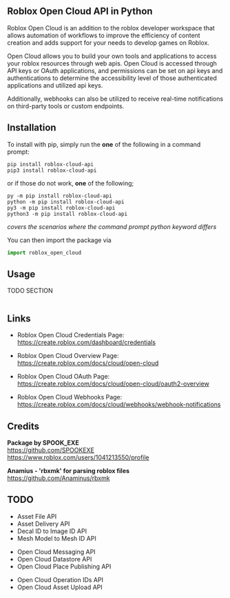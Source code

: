 
## Roblox Open Cloud API in Python

Roblox Open Cloud is an addition to the roblox developer workspace that allows automation of workflows to improve the efficiency of content creation and adds support for your needs to develop games on Roblox.

Open Cloud allows you to build your own tools and applications to access your roblox resources through web apis. Open Cloud is accessed through API keys or OAuth applications, and permissions can be set on api keys and authentications to determine the accessibility level of those authenticated applications and utilized api keys.

Additionally, webhooks can also be utilized to receive real-time notifications on third-party tools or custom endpoints.

## Installation

To install with pip, simply run the **one** of the following in a command prompt:

``pip install roblox-cloud-api``  
``pip3 install roblox-cloud-api``  

or if those do not work, **one** of the following;  

``py -m pip install roblox-cloud-api``  
``python -m pip install roblox-cloud-api``  
``py3 -m pip install roblox-cloud-api``  
``python3 -m pip install roblox-cloud-api``  

*covers the scenarios where the command prompt python keyword differs*

You can then import the package via
```py
import roblox_open_cloud
```

## Usage

TODO SECTION
```
```

## Links

- Roblox Open Cloud Credentials Page:  
https://create.roblox.com/dashboard/credentials

- Roblox Open Cloud Overview Page:  
https://create.roblox.com/docs/cloud/open-cloud

- Roblox Open Cloud OAuth Page:  
https://create.roblox.com/docs/cloud/open-cloud/oauth2-overview

- Roblox Open Cloud Webhooks Page:  
https://create.roblox.com/docs/cloud/webhooks/webhook-notifications

## Credits

**Package by SPOOK_EXE**  
https://github.com/SPOOKEXE  
https://www.roblox.com/users/1041213550/profile  

**Anamius - 'rbxmk' for parsing roblox files**  
https://github.com/Anaminus/rbxmk

## TODO
- Asset File API
- Asset Delivery API
- Decal ID to Image ID API
- Mesh Model to Mesh ID API
>
- Open Cloud Messaging API
- Open Cloud Datastore API
- Open Cloud Place Publishing API
>
- Open Cloud Operation IDs API
- Open Cloud Asset Upload API
